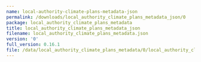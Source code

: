 ```yaml
---
name: local-authority-climate-plans-metadata-json
permalink: /downloads/local_authority_climate_plans_metadata_json/0
package: local_authority_climate_plans_metadata
title: local_authority_climate_plans_metadata_json
filename: local_authority_climate_plans_metadata.json
version: '0'
full_version: 0.16.1
file: /data/local_authority_climate_plans_metadata/0/local_authority_climate_plans_metadata.json
---
```


